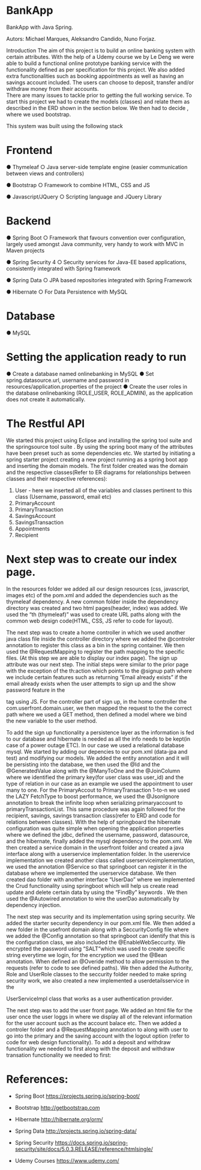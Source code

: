 # BankApp
BankApp with Java Spring.

Autors: Michael Marques, Aleksandro Candido, Nuno Forjaz.

Introduction
The aim of this project is to build an online banking system with certain attributes. 
With the help of a Udemy course we by Le Deng we were able to build a functional online prototype  banking service with the functionality defined as per specification for this project. We also added extra functionalities such as booking appointments as well as having an savings account included. The users can choose to deposit, transfer and/or withdraw money from their accounts.  
There are many issues to tackle prior to getting the full working service. To start this project we had to create the models (classes) and relate them as described in the ERD shown in the section below.  We then had to decide , where we used bootstrap.

This system was built using the following stack

# Frontend

●	Thymeleaf
○	Java server-side template engine (easier communication between views and controllers)

●	Bootstrap
○	Framework to combine HTML, CSS and JS

●	Javascript/JQuery
○	Scripting language and JQuery Library

# Backend

●	Spring Boot
○	Framework that favours convention over configuration, largely used amongst Java community, very handy to work with MVC in Maven projects

●	Spring Security 4
○	Security services for Java-EE based applications, consistently integrated with Spring framework

●	Spring Data
○	JPA based repositories integrated with Spring Framework

●	Hibernate
○	For Data Persistence with MySQL

# Database
●	MySQL

# Setting the application ready to run
●	Create a database named onlinebanking in MySQL 
●	Set spring.datasource.url, username and password in resources/application.properties of the project
●	Create the user roles in the database onlinebanking (ROLE_USER, ROLE_ADMIN), as the application does not create it automatically.

# The Restful API

We started this project using Eclipse and installing the spring tool suite and the springsource tool suite .  By using the spring boot many of the attributes have been preset  such as some dependencies etc. We started by initiating a spring starter project creating a new project running as a spring boot app and inserting the domain models. 
The first folder created was the domain and the respective classes(Refer to ER diagrams for relationships between classes and their respective references):  

1.	User - here we inserted all of the variables and classes pertinent to this class (Username, password, email etc)
2.	PrimaryAccount  
3.	PrimaryTransaction
4.	SavingsAccount
5.	SavingsTransaction
6.	Appointments
7.	Recipient

# Next step was to create our index page.

In the resources folder we added all our design resources (css, javascript, images etc) of the pom.xml and added the dependencies such as the thymeleaf dependency. A new common folder inside the dependency directory was created and two html pages(header, index) was added. We used the “th (thymeleaf)” was used to create URL paths along with the common web design code(HTML, CSS, JS refer to code for layout).

The next step was to create a home controller in which we used another java class file inside the controller directory where we added the @controler annotation to register this class as a bin in the spring container.  We then used the @RequestMapping to register the path mapping to the specific files.  (At this step we are able to display our index page).
The sign up attribute was our next step. The initial steps were similar to the prior page with the exception of the th:action which points  to the @signup path where we include certain features such as returning “Email already exists” if the email already exists when the user attempts to sign up and the show password feature in the <div class =”checkbox”> tag using JS. For the controller part of sign up, in the home controller the com.userfront.domain.user, we then mapped the request to the the correct path where we used a GET method, then defined a model where we bind the new variable to the user method.
  
To  add the sign up functionality a persistence layer as the information is fed to our database and hibernate is needed as all the info needs to be kept(in case of a power outage ETC). In our case we used a relational database mysql. We started by adding our depencies to our pom.xml (data-jpa and test) and modifying our models. We added the entity annotation and it will be persisting into the database, we then used the @Id and the @GeneratedValue along with the @ManyToOne and the @JoinColumn where we identified the primary key(for user class was user_id) and the type of relation in our case as an example we used the appointment to user many to one.  For the PrimaryAccout to PrimaryTransaction 1-to-n we used the LAZY FetchType to boost performance,  we used the @JsonIgnore annotation to break the infinite loop when serializing primaryaccount to primaryTransactionList. This same procedure was again followed for the recipient, savings, savings transaction class(refer to ERD and code for relations between classes). With the help of springboard the hibernate configuration was quite simple when opening the application properties where we defined the jdbc, defined the username, password, datasource, and the hibernate, finally added the mysql dependency to the pom.xml.   We then created a service domain in the userfront folder and created a java interface along with a userservice implementation folder. In the userervice implementation we created another class called userserviceimplementation, we used the annotation @Service so that springboot can register it in the database where we implemented the userservice database. We then created dao folder with another interface “UserDao” where we implemented the Crud functionality using springboot which will help us create read update and delete certain data by using the “FindBy” keywords .  We then used the @Autowired annotation to wire the userDao automatically by dependency injection. 

The next step was security and its implementation using spring security.  We added the starter security dependency in our pom.xml file. We then added a new folder in the usefront domain along with a SeccurityConfig file where we added the @Config annotation so that springboot can identify that this is the configuration class, we also included the @EnableWebSeccurity. We encrypted the password using “SALT”which was used to create specific string everytime we login, for the encryption we used the @Bean annotation. When defined an @Overide method to allow permission to the requests (refer to code to see defined paths). We then added the Authority, Role and UserRole classes  to the seccurity folder needed to make spring security work, we also created a new implemented a userdetailsservice in the 

UserServiceImpl class that works as a user authentication provider. 

The next step was to add the user front page. We added an html file for the user once the user loggs in where we display all of the relevant information for the user account such as the account balace etc. Then we added a controler folder and a @RequestMapping annotation to along with user to go into the primary and the saving account with the logout option (refer to code for web design functionality). To add a deposit and withdraw functionality we needed to first  along with the deposit and withdraw transation functionality we needed to first: 

# References: 
- Spring Boot <https://projects.spring.io/spring-boot/>

- Bootstrap <http://getbootstrap.com>

- Hibernate <http://hibernate.org/orm/>

- Spring Data <http://projects.spring.io/spring-data/>

- Spring Security <https://docs.spring.io/spring-security/site/docs/5.0.3.RELEASE/reference/htmlsingle/>

- Udemy Courses <https://www.udemy.com/>

